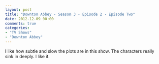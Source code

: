 ```yaml
---
layout: post
title: "Downton Abbey - Season 3 - Episode 2 - Episode Two"
date: 2012-12-09 00:00
comments: true
categories:
- "TV Shows"
- "Downton Abbey"
---
```


I like how subtle and slow the plots are in this show. The
characters really sink in deeply. I like it.
